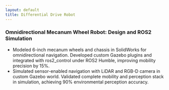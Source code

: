 ```yaml
---
layout: default
title: Differential Drive Robot
---
```

### Omnidirectional Mecanum Wheel Robot: Design and ROS2 Simulation  

- Modeled 6-inch mecanum wheels and chassis in SolidWorks for omnidirectional navigation. Developed custom Gazebo plugins and integrated with ros2_control under ROS2 Humble, improving mobility precision by 15%.  
- Simulated sensor-enabled navigation with LiDAR and RGB-D camera in custom Gazebo world. Validated complete mobility and perception stack in simulation, achieving 90% environmental perception accuracy.  
